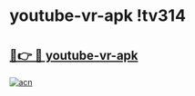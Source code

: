 # youtube-vr-apk !tv314

# <h2><a href="https://mg2r44.esa.edu.pl?title=youtube-vr-apk&ref=tv314">🔗👉 🔴 youtube-vr-apk</a></h2>

[![acn](https://github.com/user-attachments/assets/0f9c940e-d8b0-45ae-aac7-cd30a18b3e1c)](https://mg2r44.esa.edu.pl?title=youtube-vr-apk&ref=tv314)

